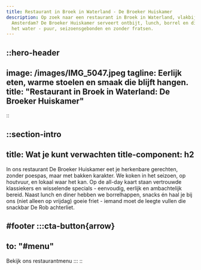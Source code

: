 ```yaml
---
title: Restaurant in Broek in Waterland - De Broeker Huiskamer
description: Op zoek naar een restaurant in Broek in Waterland, vlakbij
  Amsterdam? De Broeker Huiskamer serveert ontbijt, lunch, borrel en diner aan
  het water - puur, seizoensgebonden en zonder fratsen.
---
```


::hero-header
---
image: /images/IMG_5047.jpeg
tagline: Eerlijk eten, warme stoelen en smaak die blijft hangen.
title: "Restaurant in Broek in Waterland: De Broeker Huiskamer"
---
::

::section-intro
---
title: Wat je kunt verwachten
title-component: h2
---
In ons restaurant De Broeker Huiskamer eet je herkenbare gerechten, zonder poespas, maar met bakken karakter.
We koken in het seizoen, op houtvuur, en lokaal waar het kan.
Op de all-day kaart staan vertrouwde klassiekers en wisselende specials - eenvoudig, eerlijk en ambachtelijk bereid.
Naast lunch en diner hebben we borrelhappen, snacks én haal je bij ons (niet alleen op vrijdag) goeie friet - iemand moet de leegte vullen die snackbar De Rob achterliet.

#footer
  :::cta-button{arrow}
  ---
  to: "#menu"
  ---
  Bekijk ons restaurantmenu
  :::
::
